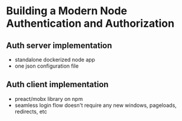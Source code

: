 
# Building a Modern Node Authentication and Authorization

## Auth server implementation

- standalone dockerized node app
- one json configuration file

## Auth client implementation

- preact/mobx library on npm
- seamless login flow doesn't require any new windows, pageloads, redirects, etc
